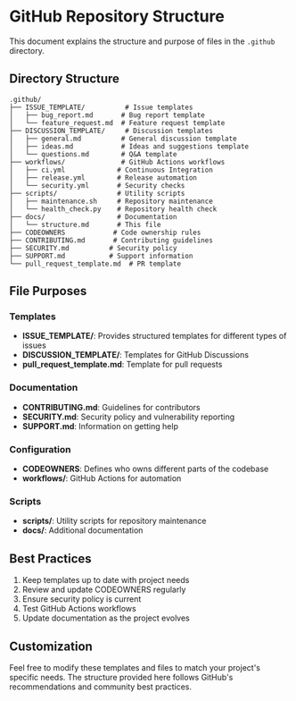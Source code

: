 # GitHub Repository Structure

This document explains the structure and purpose of files in the `.github` directory.

## Directory Structure

```
.github/
├── ISSUE_TEMPLATE/          # Issue templates
│   ├── bug_report.md       # Bug report template
│   └── feature_request.md  # Feature request template
├── DISCUSSION_TEMPLATE/     # Discussion templates
│   ├── general.md          # General discussion template
│   ├── ideas.md            # Ideas and suggestions template
│   └── questions.md        # Q&A template
├── workflows/              # GitHub Actions workflows
│   ├── ci.yml             # Continuous Integration
│   ├── release.yml        # Release automation
│   └── security.yml       # Security checks
├── scripts/               # Utility scripts
│   ├── maintenance.sh     # Repository maintenance
│   └── health_check.py    # Repository health check
├── docs/                  # Documentation
│   └── structure.md       # This file
├── CODEOWNERS            # Code ownership rules
├── CONTRIBUTING.md       # Contributing guidelines
├── SECURITY.md          # Security policy
├── SUPPORT.md           # Support information
└── pull_request_template.md  # PR template
```

## File Purposes

### Templates

- **ISSUE_TEMPLATE/**: Provides structured templates for different types of issues
- **DISCUSSION_TEMPLATE/**: Templates for GitHub Discussions
- **pull_request_template.md**: Template for pull requests

### Documentation

- **CONTRIBUTING.md**: Guidelines for contributors
- **SECURITY.md**: Security policy and vulnerability reporting
- **SUPPORT.md**: Information on getting help

### Configuration

- **CODEOWNERS**: Defines who owns different parts of the codebase
- **workflows/**: GitHub Actions for automation

### Scripts

- **scripts/**: Utility scripts for repository maintenance
- **docs/**: Additional documentation

## Best Practices

1. Keep templates up to date with project needs
2. Review and update CODEOWNERS regularly
3. Ensure security policy is current
4. Test GitHub Actions workflows
5. Update documentation as the project evolves

## Customization

Feel free to modify these templates and files to match your project's specific needs. The structure provided here follows GitHub's recommendations and community best practices.

